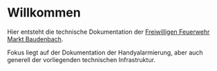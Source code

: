 # Willkommen

Hier entsteht die technische Dokumentation der [Freiwilligen Feuerwehr Markt Baudenbach](https://www.ffw-baudenbach.de).

Fokus liegt auf der Dokumentation der Handyalarmierung, aber auch generell der vorliegenden technischen Infrastruktur.